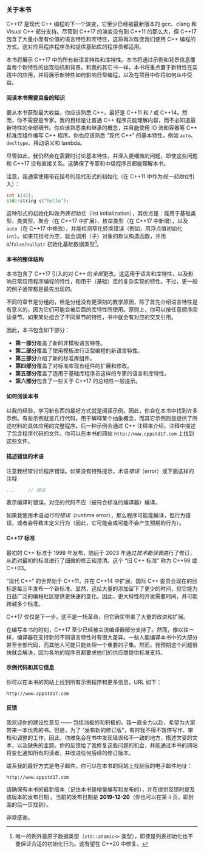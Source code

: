 ### 关于本书

C++17 是现代 C++ 编程的下一个演变，它至少已经被最新版本的 gcc、clang 和 Visual C++ 部分支持。尽管到 C++17 的演变没有到 C++11 的那么大，但 C++17 包含了大量小而有价值的语言特性和库特性，这将再次改变我们使用 C++ 编程的方式。这对应用程序程序员和提供基础库的程序员都适用。

本书将展示 C++17 中的所有新语言特性和库特性。本书将通过示例和背景信息覆盖每个新特性的出现动机和背景。和我的其它书一样，本书将重点置于新特性在实践中的应用，并将展示新特性如何影响日常编程，以及在项目中你将如何从中受益。

#### 阅读本书需要具备的知识

要从本书获取最大收益，你应该熟悉 C++，最好是 C++11 和 / 或 C++14。然而，你不需要是专家。我的目标是让普通 C++ 程序员能理解内容，而不必知道最新特性的全部细节。你应该熟悉类和继承的概念，并且能使用 IO 流和容器等 C++ 标准库组件编写 C++ 程序。你也应该熟悉 “现代 C++” 的基本特性，例如 `auto`、`decltype`、移动语义和 lambda。

尽管如此，我仍然会在需要时讨论基本特性，并深入更细微的问题，即使这些问题和 C++17 没有直接关系。这确保了专家和中级程序员都能理解本书。

注意，我通常使用带花括号的现代形式的初始化（在 C++11 中作为*统一初始化*引入）：

```c++
int i{42};
std::string s{"hello"};
```

这种形式的初始化叫做*列表初始化*（list initialization），其优点是：能用于基础类型、类类型、聚合（在 C++17 中扩展）、枚举类型（在 C++17 中新增），以及 `auto`（在 C++17 中修改），并能检测窄化转换错误（例如，用浮点值初始化 `int`）。如果花括号为空，就会调用（子）对象的默认构造函数，并用 `0`/`false`/`nullptr` 初始化基础数据类型[^1]。

[^1]:唯一的例外是原子数据类型（`std::atomic<>` 类型），即使是列表初始化也不能保证合适的初始化行为。这有望在 C++20 中修复。

#### 本书的整体结构

本书包含了 C++17 引入的对 C++ 的*全部*更改。这适用于语言和库特性，以及影响日常应用程序编程的特性，和用于（基础）库的复杂实现的特性。不过，更一般的例子通常都是最先出现的。

不同的章节是分组的，但是分组没有更深刻的教学原因，除了首先介绍语言特性是有意义的，因为它们可能会被后面的库特性所使用。原则上，你可以按任意顺序阅读章节。如果某处组合了不同章节的特性，书中就会有对应的交叉引用。

因此，本书包含如下部分：

+ **第一部分**覆盖了新的非模板语言特性。
+ **第二部分**覆盖了使用模板进行泛型编程的新语言特性。
+ **第三部分**介绍了新的标准库组件。
+ **第四部分**覆盖了对标准库现有组件的扩展和修改。
+ **第五部分**覆盖了适用于基础库程序员这样的专家的语言和库特性。
+ **第六部分**包含了一些关于 C++17 的总结性一般提示。

#### 如何阅读本书

以我的经验，学习新东西的最好方式就是阅读示例。因此，你会在本书中找到许多示例。有些示例就是几行代码，用于解释某个抽象概念，而其它示例则是提供了所述材料的具体应用的完整程序。后一种示例会通过 C++ 注释来介绍，注释中描述了包含程序代码的文件。你可以在本书的网站 `http://www.cppstd17.com` 上找到这些文件。

#### 描述错误的术语

注意我经常讨论程序错误。如果没有特殊提示，术语*错误*（error）或下面这样的注释

```c++
...		// 错误
```

表示编译时错误。对应的代码不应（被符合标准的编译器）编译。

如果我使用术语*运行时错误*（runtime error），那么程序可能能编译，但行为错误，或者会导致未定义行为（因此，它可能会或可能不会产生预期的行为）。

#### C++17 标准

最初的 C++ 标准于 1998 年发布，随后于 2003 年通过*技术勘误表*进行了修订，从而对最初的标准进行了细微的修正和澄清。这个 “旧 C++ 标准” 称为 C++98 或 C++03。

“现代 C++” 的世界始于 C++11，并在 C++14 中扩展。国际 C++ 委员会现在的目标是每三年发布一个新标准。显然，这给大量的添加留下了更少的时间，但它能为日益广泛的编程社区提供更快速的变化。因此，更大特性的开发需要时间，并可能跨越多个标准。

C++17 仅仅是下一步。这不是一场革命，但它确实带来了大量的改进和扩展。

在编写本书的时刻，C++17 至少已经被主流编译器部分支持了。然而，像以往一样，编译器在支持新的不同语言特性时有很大差异。一些人能编译本书中的大部分甚至全部代码，而其他人可能只能处理一个重要的子集。然而，我预期这个问题很快就会解决，因为各地的程序员都要求他们的供应商提供标准支持。

#### 示例代码和其它信息

你可以在本书的网站上找到所有示例程序和更多信息，URL 如下：

```
http://www.cppstd17.com
```

#### 反馈

我欢迎你的建设性意见 —— 包括消极的和积极的。我一直全力以赴，希望为大家带来一本优秀的书。但是，为了 “发布新的修订版”，有时我不得不暂停写作、审校和调整的工作。因此，你难免会在书中发现错误和不一致的地方，描述欠妥的文本，以及缺失的主题。你的反馈给了我修复这些问题的机会，并能通过本书的网站将变化通知所有的读者，并改进任何后续的修订版本。

联系我的最好方式是电子邮件。你可以在本书的网站上找到我的电子邮件地址：

```
http://www.cppstd17.com
```

请确保有本书的最新版本（记住本书是增量编写和发布的），并在提供反馈时提及该版本的发布日期 。当前的发布日期是 **2019-12-20**（你也可以在第 ii 页，即封面的后一页找到）。

非常感谢。

